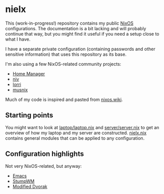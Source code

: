 # nielx

This (work-in-progress!) repository contains my public
[NixOS](https://nixos.org/) configurations.  The documentation is a bit
lacking and will probably continue that way, but you might find it
useful if you need a setup close to what I have.

I have a separate private configuration (containing passwords and other
sensitive information) that uses this repository as its base.

I'm also using a few NixOS-related community projects:

- [Home Manager](https://github.com/nix-community/home-manager)
- [niv](https://github.com/nmattia/niv)
- [lorri](https://github.com/target/lorri)
- [musnix](https://github.com/musnix/musnix)

Much of my code is inspired and pasted from
[nixos.wiki](https://nixos.wiki/).


## Starting points

You might want to look at [laptop/laptop.nix](laptop/laptop.nix) and
[server/server.nix](server/server.nix) to get an overview of how my
laptop and my server are constructed.  [nielx.nix](nielx.nix) contains
general modules that can be applied to any configuration.


## Configuration highlights

Not very NixOS-related, but anyway:

  - [Emacs](laptop/emacs)
  - [StumpWM](laptop/stumpwmrc)
  - [Modified Dvorak](laptop/xmodmap)
